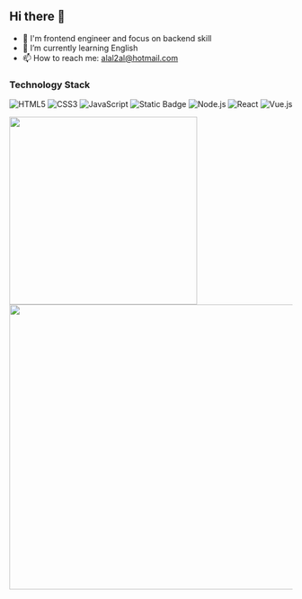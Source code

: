 ## Hi there 👋

- 🔭 I'm frontend engineer and focus on backend skill
- 🌱 I’m currently learning English
- 📫 How to reach me: alal2al@hotmail.com 

### Technology Stack

<p>
  
![HTML5](https://img.shields.io/badge/-HTML5-E34F26?logo=html5&logoColor=white)
![CSS3](https://img.shields.io/badge/-CSS3-1572B6?logo=css3&logoColor=white)
![JavaScript](https://img.shields.io/badge/-JavaScript-4e4e4e?logo=javascript&logoColor=#F7DF1E)
![Static Badge](https://img.shields.io/badge/-typescript-1572B6?logo=typescript&logoColor=white)
![Node.js](https://img.shields.io/badge/-Node.js-339933?logo=node.js&logoColor=white)
![React](https://img.shields.io/badge/-React-20232a?logo=react&logoColor=61dafb)
![Vue.js](https://img.shields.io/badge/-Vue.js-42b883?logo=vue.js&logoColor=white)

</p>

<p>
  <img
  width="334"
  src="https://github-readme-stats.vercel.app/api/top-langs/?username=huiliangShen&hide=handlebars&langs_count=8&layout=compact&exclude_repo=blog,vuepress-theme-vdoing,hexo,hexo-theme-next,images,jack&bg_color=30,e96443,904e95&title_color=fff&text_color=fff"
  />
  <img
  width="507"
  src="https://github-readme-stats.vercel.app/api?username=huiliangShen&show_icons=true&theme=radical&layout=compact"
  />
</p>



<!--
**huiliangShen/huiliangShen** is a ✨ _special_ ✨ repository because its `README.md` (this file) appears on your GitHub profile.

Here are some ideas to get you started:
[![GitHub stats](https://github-readme-stats.vercel.app/api?username=huiliangShen)](https://github.com/anuraghazra/github-readme-stats)
- 🔭 I’m currently working on ...
- 🌱 I’m currently learning ...
- 👯 I’m looking to collaborate on ...
- 🤔 I’m looking for help with ...
- 💬 Ask me about ...
- 📫 How to reach me: ...
- 😄 Pronouns: ...
- ⚡ Fun fact: ...
-->
